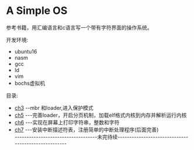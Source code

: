 # A Simple OS
参考书籍，用汇编语言和c语言写一个带有字符界面的操作系统。  

开发环境:  
* ubuntu16<br>
* nasm<br>
* gcc  
* ld  
* vim  
* bochs虚拟机   

目录:  
* [ch3](./ch3) --mbr 和loader,进入保护模式  
* [ch5](./ch5) ---完善loader，开启分页机制，加载elf格式内核到内存并解析运行内核  
* [ch6](./ch6) ---实现在屏幕上打印字符串，整数和字符  
* [ch7](./ch7) ---安装中断描述符表，注册简单的中断处理程序(后面完善)  
-----------------------------------未完待续----------------------------------------------------  
